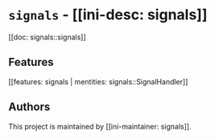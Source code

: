 # `signals` - [[ini-desc: signals]]

[[doc: signals::signals]]

## Features

[[features: signals | mentities: signals::SignalHandler]]

## Authors

This project is maintained by [[ini-maintainer: signals]].
